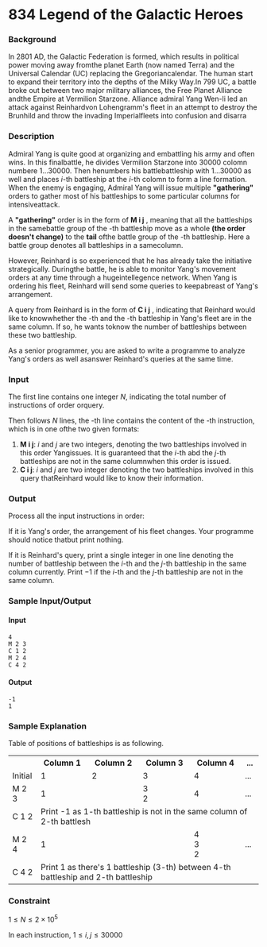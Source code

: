 # 834 Legend of the Galactic Heroes
### Background

In 2801 AD, the Galactic Federation is formed, which results in political power moving away fromthe planet Earth (now named Terra) and the Universal Calendar (UC) replacing the Gregoriancalendar. The human start to expand their territory into the depths of the Milky Way.In 799 UC, a battle broke out between two major military alliances, the Free Planet Alliance andthe Empire at Vermilion Starzone. Alliance admiral Yang Wen-li led an attack against Reinhardvon Lohengramm's fleet in an attempt to destroy the Brunhild and throw the invading Imperialfleets into confusion and disarra

### Description
Admiral Yang is quite good at organizing and embattling his army and often wins. In this finalbattle, he divides Vermilion Starzone into $30000$ colomn numbere $1...30000$. Then henumbers his battlebattleship with $1...30000$ as well and places $i$-th battleship at the $i$-th colomn to form a line formation. When the enemy is engaging, Admiral Yang will issue multiple **"gathering"** orders to gather most of his battleships to some particular columns for intensiveattack.

A **"gathering"** order is in the form of **M i j** , meaning that all the battleships in the samebattle group of the -th battleship move as a whole **(the order doesn't change)** to the **tail** ofthe battle group of the -th battleship. Here a battle group denotes all battleships in a samecolumn.

However, Reinhard is so experienced that he has already take the initiative strategically. Duringthe battle, he is able to monitor Yang's movement orders at any time through a hugeintellegence network. When Yang is ordering his fleet, Reinhard will send some queries to keepabreast of Yang's arrangement.

A query from Reinhard is in the form of **C i j** , indicating that Reinhard would like to knowwhether the -th and the -th battleship in Yang's fleet are in the same column. If so, he wants toknow the number of battleships between these two battleship.

As a senior programmer, you are asked to write a programme to analyze Yang's orders as well asanswer Reinhard's queries at the same time.

### Input
The first line contains one integer $N$, indicating the total number of instructions of order orquery.

Then follows $N$ lines, the -th line contains the content of the -th instruction, which is in one ofthe two given formats:

1. **M i j**: $i$ and $j$ are two integers, denoting the two battleships involved in this order Yangissues. It is guaranteed that the $i$-th abd the $j$-th battleships are not in the same columnwhen this order is issued.
2. **C i j**: $i$ and $j$ are two integer denoting the two battleships involved in this query thatReinhard would like to know their information.

### Output
Process all the input instructions in order:

If it is Yang's order, the arrangement of his fleet changes. Your programme should notice thatbut print nothing.

If it is Reinhard's query, print a single integer in one line denoting the number of battleship between the $i$-th and the $j$-th  battleship in the same column currently. Print $-1$ if the $i$-th and the $j$-th battleship are not in the same column.

### Sample Input/Output
#### Input
```
4
M 2 3
C 1 2
M 2 4
C 4 2
```
#### Output
```
-1
1
```

### Sample Explanation
Table of positions of battleships is as following.
<table>
        <tr>
            <th></th>
            <th>Column 1</th>
            <th>Column 2</th>
            <th>Column 3</th>
            <th>Column 4</th>
            <th>...</th>
        </tr>
        <tr>
            <td>Initial</td>
            <td>1</td>
            <td>2</td>
            <td>3</td>
            <td>4</td>
            <td>...</td>
        </tr>
        <tr>
            <td>M 2 3</td>
            <td>1</td>
            <td></td>
            <td>3<br/>2</td>
            <td>4</td>
            <td>...</td>
        </tr>
        <tr>
            <td>C 1 2</td>
            <td colspan="5">Print -1 as 1-th battleship is not in the same column of 2-th battlesh</td>
        </tr>
        <tr>
            <td>M 2 4</td>
            <td>1</td>
            <td></td>
            <td></td>
            <td>4<br/>3<br/>2</td>
            <td>...</td>
        </tr>
        <tr>
            <td>C 4 2 </td>
            <td colspan="5">Print 1 as there's 1 battleship (3-th) between 4-th battleship and 2-th battleship</td>
        </tr>
 </table>


### Constraint
$1\le N\le 2\times10^{5}$

In each instruction, $1\le i,j\le 30000$